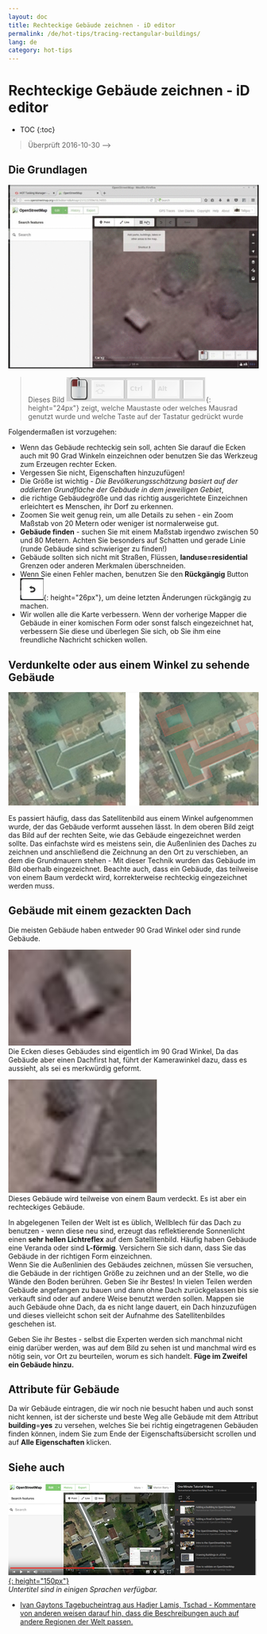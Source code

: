 ```yaml
---
layout: doc
title: Rechteckige Gebäude zeichnen - iD editor
permalink: /de/hot-tips/tracing-rectangular-buildings/
lang: de
category: hot-tips
---
```


Rechteckige Gebäude zeichnen - iD editor
============

- TOC
{:toc}

> Überprüft 2016-10-30 -->  

Die Grundlagen
----------

![Rectangular building][]  

> Dieses Bild ![keymon]{: height="24px"} zeigt, welche Maustaste oder welches Mausrad genutzt wurde und welche Taste auf der Tastatur gedrückt wurde  

Folgendermaßen ist vorzugehen:  

- Wenn das Gebäude rechteckig sein soll, achten Sie darauf die Ecken auch mit 90 Grad Winkeln einzeichnen oder benutzen Sie das Werkzeug zum Erzeugen rechter Ecken.  
- Vergessen Sie nicht, Eigenschaften hinzuzufügen!  
- Die Größe ist wichtig - *Die Bevölkerungsschätzung basiert auf der addierten Grundfläche der Gebäude in dem jeweiligen Gebiet*,  
- die richtige Gebäudegröße und das richtig ausgerichtete Einzeichnen erleichtert es Menschen, ihr Dorf zu erkennen.  
- Zoomen Sie weit genug rein, um alle Details zu sehen - ein Zoom Maßstab von 20 Metern oder weniger ist normalerweise gut.  
- **Gebäude finden** - suchen Sie mit einem Maßstab irgendwo zwischen 50 und 80 Metern. Achten Sie besonders auf Schatten und gerade Linie (runde Gebäude sind schwieriger zu finden!)  
- Gebäude sollten sich nicht mit Straßen, Flüssen, **landuse=residential** Grenzen oder anderen Merkmalen überschneiden.  
- Wenn Sie einen Fehler machen, benutzen Sie den **Rückgängig** Button ![back arrow]{: height="26px"}, um deine letzten Änderungen rückgängig zu machen.  
- Wir wollen alle die Karte verbessern. Wenn der vorherige Mapper die Gebäude in einer komischen Form oder sonst falsch eingezeichnet hat, verbessern Sie diese und überlegen Sie sich, ob Sie ihm eine freundliche Nachricht schicken wollen.  

Verdunkelte oder aus einem Winkel zu sehende Gebäude  
--------------------------------------

![building-obscured][]  

Es passiert häufig, dass das Satellitenbild aus einem Winkel aufgenommen wurde, der das Gebäude verformt aussehen lässt. In dem oberen Bild zeigt das Bild auf der rechten Seite, wie das Gebäude eingezeichnet werden sollte. Das einfachste wird es meistens sein, die Außenlinien des Daches zu zeichnen und anschließend die Zeichnung an den Ort zu verschieben, an dem die Grundmauern stehen - Mit dieser Technik wurden das Gebäude im Bild oberhalb eingezeichnet. Beachte auch, dass ein Gebäude, das teilweise von einem Baum verdeckt wird, korrekterweise rechteckig eingezeichnet werden muss. 

Gebäude mit einem gezackten Dach
----------------------------
 
Die meisten Gebäude haben entweder 90 Grad Winkel oder sind runde Gebäude.  

![building-ridge][]  
Die Ecken dieses Gebäudes sind eigentlich im 90 Grad Winkel, Da das Gebäude aber einen Dachfirst hat, führt der Kamerawinkel dazu, dass es aussieht, als sei es merkwürdig geformt.  

![building-tree-ridge][]  
Dieses Gebäude wird teilweise von einem Baum verdeckt. Es ist aber ein rechteckiges Gebäude.  

In abgelegenen Teilen der Welt ist es üblich, Wellblech für das Dach zu benutzen - wenn diese neu sind, erzeugt das reflektierende Sonnenlicht einen **sehr hellen Lichtreflex** auf dem Satellitenbild. Häufig haben Gebäude eine Veranda oder sind **L-förmig**. Versichern Sie sich dann, dass Sie das Gebäude in der richtigen Form einzeichnen.  
Wenn Sie die Außenlinien des Gebäudes zeichnen, müssen Sie versuchen, die Gebäude in der richtigen Größe zu zeichnen und an der Stelle, wo die Wände den Boden berühren. Geben Sie ihr Bestes! In vielen Teilen werden Gebäude angefangen zu bauen und dann ohne Dach zurückgelassen bis sie verkauft sind oder auf andere Weise benutzt werden sollen. Mappen sie auch Gebäude ohne Dach, da es nicht lange dauert, ein Dach hinzuzufügen und dieses vielleicht schon seit der Aufnahme des Satellitenbildes geschehen ist.  

Geben Sie ihr Bestes - selbst die Experten werden sich manchmal nicht einig darüber werden, was auf dem Bild zu sehen ist und manchmal wird es nötig sein, vor Ort zu beurteilen, worum es sich handelt. **Füge im Zweifel ein Gebäude hinzu.**  

 Attribute für Gebäude
-------------

Da wir Gebäude eintragen, die wir noch nie besucht haben und auch sonst nicht kennen, ist der sicherste und beste Weg alle Gebäude mit dem Attribut **building**=**yes** zu versehen, welches Sie bei richtig eingetragenen Gebäuden finden können, indem Sie zum Ende der Eigenschaftsübersicht scrollen und auf **Alle Eigenschaften** klicken.

Siehe auch  
---------

[![building-video]{: height="150px"}](https://www.youtube.com/watch?v=VPJz-AucqF4&index=7&list=PLb9506_-6FMHZ3nwn9heri3xjQKrSq1hN "Humanitarian OpenStreetMap Team Einführungs Videos - Ein Gebäude zu OpenStreetMap hinzufügen")  
*Untertitel sind in einigen Sprachen verfügbar.*  

- [Ivan Gaytons Tagebucheintrag aus Hadjer Lamis, Tschad - Kommentare von anderen weisen darauf hin, dass die Beschreibungen auch auf andere Regionen der Welt passen.](https://www.openstreetmap.org/user/IvanGayton/diary/38612)



[Rectangular building]: /images/hot-tips/rectangular_building.gif "Rein rechteckiges Gebäude einzeichnen, die Ecken in 90 Grad Winkel bringen, Attribute hinzufügen."
[keymon]:/images/hot-tips/keymon.png
[building-ridge]: /images/hot-tips/building-ridge.png
[back arrow]: /images/beginner/back-arrow.png
[building-tree-ridge]: /images/hot-tips/building-tree-ridge.png
[building-obscured]: /images/hot-tips/buildings-obscured-traced-1.png "Vorher und nachher - ein Gebäude einzeichnen, das aus einem Winkel zu sehen ist"
[building-video]: /images/hot-tips/building-video.png "Humanitarian OpenStreetMap Team Einführungs Videos - Ein Gebäude zu OpenStreetMap hinzufügen"
